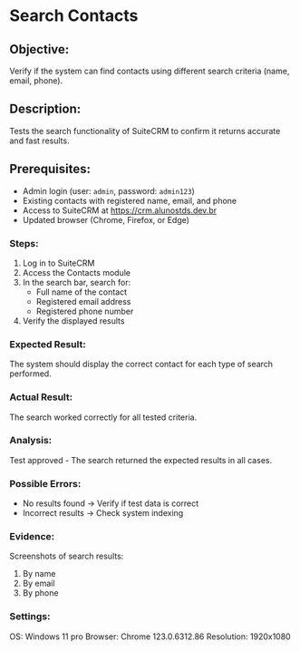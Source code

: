 # Search Contacts  
## Objective:  
Verify if the system can find contacts using different search criteria (name, email, phone).  

## Description:  
Tests the search functionality of SuiteCRM to confirm it returns accurate and fast results.  

## Prerequisites:  
- Admin login (user: `admin`, password: `admin123`)  
- Existing contacts with registered name, email, and phone  
- Access to SuiteCRM at https://crm.alunostds.dev.br  
- Updated browser (Chrome, Firefox, or Edge)  

### Steps:  
1. Log in to SuiteCRM  
2. Access the Contacts module  
3. In the search bar, search for:  
   - Full name of the contact  
   - Registered email address  
   - Registered phone number  
4. Verify the displayed results  

### Expected Result:  
The system should display the correct contact for each type of search performed.  

### Actual Result:  
The search worked correctly for all tested criteria.  

### Analysis:  
Test approved - The search returned the expected results in all cases.  

### Possible Errors:  
- No results found → Verify if test data is correct  
- Incorrect results → Check system indexing  

### Evidence:  
Screenshots of search results:  
1. By name  
2. By email  
3. By phone  

### Settings:  
OS: Windows 11 pro
Browser: Chrome 123.0.6312.86
Resolution: 1920x1080